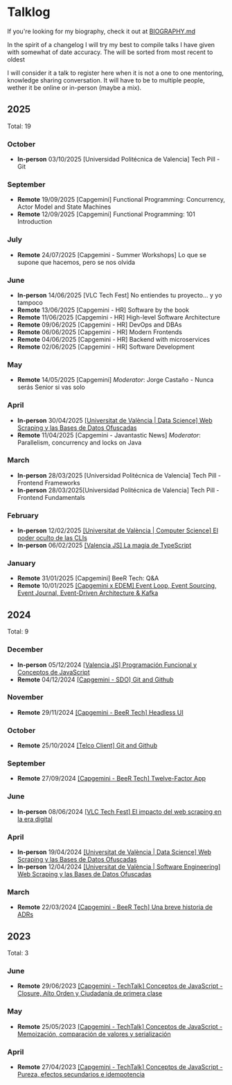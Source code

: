# Talklog

If you're looking for my biography, check it out at [BIOGRAPHY.md](./BIOGRAPHY.md)

In the spirit of a changelog I will try my best to compile talks I have given with somewhat of date accuracy. The will be sorted from most recent to oldest

I will consider it a talk to register here when it is not a one to one mentoring, knowledge sharing conversation. It will have to be to multiple people, wether it be online or in-person (maybe a mix).

## 2025

Total: 19

### October

- **In-person** 03/10/2025 [Universidad Politécnica de Valencia] Tech Pill - Git

### September

- **Remote** 19/09/2025 [Capgemini] Functional Programming: Concurrency, Actor Model and State Machines
- **Remote** 12/09/2025 [Capgemini] Functional Programming: 101 Introduction

### July

- **Remote** 24/07/2025 [Capgemini - Summer Workshops] Lo que se supone que hacemos, pero se nos olvida

### June

- **In-person** 14/06/2025 [VLC Tech Fest] No entiendes tu proyecto... y yo tampoco
- **Remote** 13/06/2025 [Capgemini - HR] Software by the book
- **Remote** 11/06/2025 [Capgemini - HR] High-level Software Architecture
- **Remote** 09/06/2025 [Capgemini - HR] DevOps and DBAs
- **Remote** 06/06/2025 [Capgemini - HR] Modern Frontends
- **Remote** 04/06/2025 [Capgemini - HR] Backend with microservices
- **Remote** 02/06/2025 [Capgemini - HR] Software Development

### May

- **Remote** 14/05/2025 [Capgemini] _Moderator_: Jorge Castaño - Nunca serás Senior si vas solo

### April

- **In-person** 30/04/2025 [[Universitat de València | Data Science] Web Scraping y las Bases de Datos Ofuscadas]((https://github.com/jofaval/talks-about/blob/master/uv/web-scraping-y-las-bases-de-datos-ofuscadas/%5BNLP%5D%20Web%20Scraping%20y%20las%20Bases%20de%20Datos%20Ofuscadas.pdf))
- **Remote** 11/04/2025 [Capgemini - Javantastic News] _Moderator_: Parallelism, concurrency and locks on Java

### March

- **In-person** 28/03/2025 [Universidad Politécnica de Valencia] Tech Pill - Frontend Frameworks
- **In-person** 28/03/2025[Universidad Politécnica de Valencia] Tech Pill - Frontend Fundamentals

### February

- **In-person** 12/02/2025 [[Universitat de València | Computer Science] El poder oculto de las CLIs](./uv/el-poder-oculto-de-las-clis)
- **In-person** 06/02/2025 [[Valencia JS] La magia de TypeScript](./tech-talks/valencia-js/la-magia-de-typescript)

### January

- **Remote** 31/01/2025 [Capgemini] BeeR Tech: Q&A
- **Remote** 10/01/2025 [[Capgemini x EDEM] Event Loop, Event Sourcing, Event Journal, Event-Driven Architecture & Kafka](https://github.com/jofaval/talks-about/tree/master/knowledge-sharing/event-loop)

## 2024

Total: 9

### December

- **In-person** 05/12/2024 [[Valencia JS] Programación Funcional y Conceptos de JavaScript](https://www.meetup.com/valenciajs/events/303901269/)
- **Remote** 04/12/2024 [[Capgemini - SDO] Git and Github](https://github.com/jofaval/talks-about/tree/master/eShop-devtalk/git-and-github)

### November

- **Remote** 29/11/2024 [[Capgemini - BeeR Tech] Headless UI](https://github.com/jofaval/talks-about/tree/master/BeeR-Tech/headless-ui)

### October

- **Remote** 25/10/2024 [[Telco Client] Git and Github](https://github.com/jofaval/talks-about/tree/master/eShop-devtalk/git-and-github)

### September

- **Remote** 27/09/2024 [[Capgemini - BeeR Tech] Twelve-Factor App](https://github.com/jofaval/talks-about/tree/master/BeeR-Tech/twelve-factor-app)

### June

- **In-person** 08/06/2024 [[VLC Tech Fest] El impacto del web scraping en la era digital](https://www.youtube.com/watch?v=APTUWZtd8RI)

### April

- **In-person** 19/04/2024 [[Universitat de València | Data Science] Web Scraping y las Bases de Datos Ofuscadas](https://github.com/jofaval/talks-about/blob/master/uv/web-scraping-y-las-bases-de-datos-ofuscadas/%5BNLP%5D%20Web%20Scraping%20y%20las%20Bases%20de%20Datos%20Ofuscadas.pdf)
- **In-person** 12/04/2024 [[Universitat de València | Software Engineering] Web Scraping y las Bases de Datos Ofuscadas](https://github.com/jofaval/talks-about/blob/master/uv/web-scraping-y-las-bases-de-datos-ofuscadas/%5BREVISED%5D%20Web%20Scraping%20y%20las%20Bases%20de%20Datos%20Ofuscadas.pdf)

### March

- **Remote** 22/03/2024 [[Capgemini - BeeR Tech] Una breve historia de ADRs](https://github.com/jofaval/talks-about/tree/master/BeeR-Tech/adrs)

## 2023

Total: 3

### June

- **Remote** 29/06/2023 [[Capgemini - TechTalk] Conceptos de JavaScript - Closure, Alto Orden y Ciudadanía de primera clase](https://github.com/jofaval/talks-about/tree/master/concepts-of-js/closure-high-order-and-first-class-citizens)

### May

- **Remote** 25/05/2023 [[Capgemini - TechTalk] Conceptos de JavaScript - Memoización, comparación de valores y serialización](https://github.com/jofaval/talks-about/tree/master/concepts-of-js/memoization-serialization-and-value-comparison)

### April

- **Remote** 27/04/2023 [[Capgemini - TechTalk] Conceptps de JavaScript - Pureza, efectos secundarios e idempotencia](https://github.com/jofaval/talks-about/tree/master/concepts-of-js/pureness-side-effects-and-idempotence)
